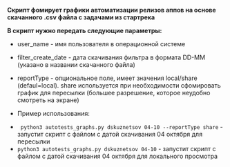 **Скрипт фомирует графики автоматизации релизов аппов на основе скачанного .csv файла с задачами из стартрека**

**В скрипт нужно передать следующие параметры:**
- user_name - имя пользователя в операционной системе
- filter_create_date - дата скачивания фильтра в формата DD-MM (указано в названии скачанного файла)
- reportType - опциональное поле, имеет значения local/share (defaul=local). share используется при необходимости сфомировать график для пересылки (большее разрешение, которое неудобно смотреть на экране)

- Пример использования:
* ``` python3 autotests_graphs.py dskuznetsov 04-10 --reportType share``` - запустит скрипт с файлом с датой скачивания 04 октября для пересылки
* ``` python3 autotests_graphs.py dskuznetsov 04-10 ``` - запустит скрипт с файлом с датой скачивания 04 октября для локального просмотра